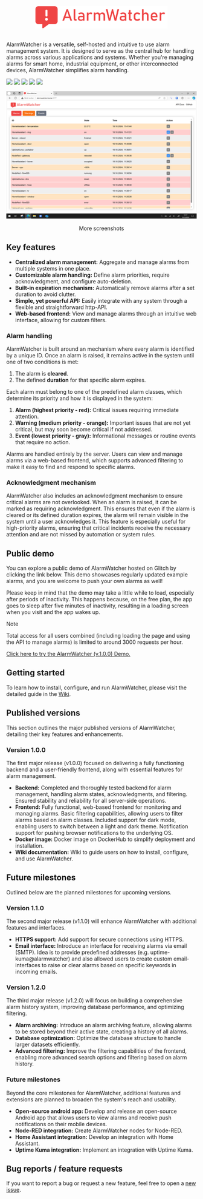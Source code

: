 <div align="center">
    <a href="https://github.com/johnny-de/alarmwatcher">
        <img src="./public/logo.svg" width="350" alt="AlarmWatcher" />
    </a>
</div>

<br>

AlarmWatcher is a versatile, self-hosted and intuitive to use alarm management system. It is designed to serve as the central hub for handling alarms across various applications and systems. Whether you're managing alarms for smart home, industrial equipment, or other interconnected devices, AlarmWatcher simplifies alarm handling.

<a target="_blank" href="https://github.com/johnny-de/alarmwatcher"><img src="https://img.shields.io/github/stars/johnny-de/alarmwatcher?style=flat" /></a> 
<a target="_blank" href="https://github.com/johnny-de/alarmwatcher"><img src="https://img.shields.io/github/v/release/johnny-de/alarmwatcher" /></a> 
<a target="_blank" href="https://github.com/johnny-de/alarmwatcher"><img src="https://img.shields.io/github/last-commit/johnny-de/alarmwatcher" /></a>
<a target="_blank" href="https://hub.docker.com/r/johnnyde/alarmwatcher"><img src="https://img.shields.io/docker/pulls/johnnyde/alarmwatcher" /></a> 
<a target="_blank" href="https://hub.docker.com/r/johnnyde/alarmwatcher"><img src="https://img.shields.io/docker/v/johnnyde/alarmwatcher" /></a>

<div align="center">
    <a href="https://github.com/johnny-de/alarmwatcher/wiki/Screenshots">
        <img src="https://raw.githubusercontent.com/johnny-de/data/refs/heads/main/alarmwatcher/desktop_light.PNG" alt="Screenshot" width="600"/>
    </a>
    <p>
        <a href="https://github.com/johnny-de/alarmwatcher/wiki/Screenshots" target="_blank" style="text-decoration:none;">More screenshots</a>
    </p>
</div>

## Key features

- **Centralized alarm management:** Aggregate and manage alarms from multiple systems in one place.
- **Customizable alarm handling:** Define alarm priorities, require acknowledgment, and configure auto-deletion.
- **Built-in expiration mechanism:** Automatically remove alarms after a set duration to avoid clutter.
- **Simple, yet powerful API:** Easily integrate with any system through a flexible and straightforward http-API.
- **Web-based frontend:** View and manage alarms through an intuitive web interface, allowing for custom filters.

### Alarm handling

AlarmWatcher is built around an mechanism where every alarm is identified by a unique ID. Once an alarm is raised, it remains active in the system until one of two conditions is met:

1. The alarm is **cleared**.
2. The defined **duration** for that specific alarm expires.

Each alarm must belong to one of the predefined alarm classes, which determine its priority and how it is displayed in the system:

1. **Alarm (highest priority - red):** Critical issues requiring immediate attention.
2. **Warning (medium priority - orange):** Important issues that are not yet critical, but may soon become critical if not addressed.
3. **Event (lowest priority - gray):** Informational messages or routine events that require no action.

Alarms are handled entirely by the server. Users can view and manage alarms via a web-based frontend, which supports advanced filtering to make it easy to find and respond to specific alarms.

### Acknowledgment mechanism

AlarmWatcher also includes an acknowledgment mechanism to ensure critical alarms are not overlooked. When an alarm is raised, it can be marked as requiring acknowledgment. This ensures that even if the alarm is cleared or its defined duration expires, the alarm will remain visible in the system until a user acknowledges it.
This feature is especially useful for high-priority alarms, ensuring that critical incidents receive the necessary attention and are not missed by automation or system rules.

## Public demo

You can explore a public demo of AlarmWatcher hosted on Glitch by clicking the link below. This demo showcases regularly updated example alarms, and you are welcome to push your own alarms as well! 

Please keep in mind that the demo may take a little while to load, especially after periods of inactivity. This happens because, on the free plan, the app goes to sleep after five minutes of inactivity, resulting in a loading screen when you visit and the app wakes up.

> [!NOTE]  
> Total access for all users combined (including loading the page and using the API to manage alarms) is limited to around 3000 requests per hour.

[Click here to try the AlarmWatcher (v.1.0.0) Demo.](https://fuschia-ambiguous-salary.glitch.me/)

## Getting started

To learn how to install, configure, and run AlarmWatcher, please visit the detailed guide in the [Wiki](https://github.com/johnny-de/alarmwatcher/wiki).

## Published versions

This section outlines the major published versions of AlarmWatcher, detailing their key features and enhancements.

### Version 1.0.0

The first major release (v1.0.0) focused on delivering a fully functioning backend and a user-friendly frontend, along with essential features for alarm management.
- **Backend:** Completed and thoroughly tested backend for alarm management, handling alarm states, acknowledgments, and filtering. Ensured stability and reliability for all server-side operations.
- **Frontend:** Fully functional, web-based frontend for monitoring and managing alarms. Basic filtering capabilities, allowing users to filter alarms based on alarm classes. Included support for dark mode, enabling users to switch between a light and dark theme. Notification support for pushing browser notifications to the underlying OS.
- **Docker image:** Docker image on DockerHub to simplify deployment and installation.
- **Wiki documentation:** Wiki to guide users on how to install, configure, and use AlarmWatcher.

## Future milestones

Outlined below are the planned milestones for upcoming versions.

### Version 1.1.0

The second major release (v1.1.0) will enhance AlarmWatcher with additional features and interfaces.
- **HTTPS support:** Add support for secure connections using HTTPS.
- **Email interface:** Introduce an interface for receiving alarms via email (SMTP). Idea is to provide predefined addresses (e.g. uptime-kuma@alarmwatcher) and also allowed users to create custom email-interfaces to raise or clear alarms based on specific keywords in incoming emails.

### Version 1.2.0

The third major release (v1.2.0) will focus on building a comprehensive alarm history system, improving database performance, and optimizing filtering.
- **Alarm archiving:** Introduce an alarm archiving feature, allowing alarms to be stored beyond their active state, creating a history of all alarms.
- **Database optimization:** Optimize the database structure to handle larger datasets efficiently.
- **Advanced filtering:** Improve the filtering capabilities of the frontend, enabling more advanced search options and filtering based on alarm history.

### Future milestones

Beyond the core milestones for AlarmWatcher, additional features and extensions are planned to broaden the system's reach and usability.
- **Open-source android app:** Develop and release an open-source Android app that allows users to view alarms and receive push notifications on their mobile devices.
- **Node-RED integration:** Create AlarmWatcher nodes for Node-RED.
- **Home Assistant integration:** Develop an integration with Home Assistant.
- **Uptime Kuma integration:** Implement an integration with Uptime Kuma.

## Bug reports / feature requests

If you want to report a bug or request a new feature, feel free to open a [new issue](https://github.com/johnny-de/alarmwatcher/issues).
